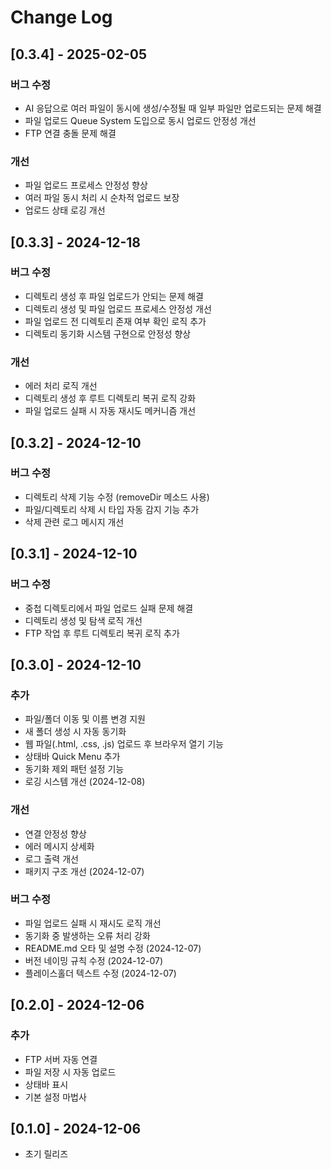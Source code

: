 # Change Log

## [0.3.4] - 2025-02-05

### 버그 수정
- AI 응답으로 여러 파일이 동시에 생성/수정될 때 일부 파일만 업로드되는 문제 해결
- 파일 업로드 Queue System 도입으로 동시 업로드 안정성 개선
- FTP 연결 충돌 문제 해결

### 개선
- 파일 업로드 프로세스 안정성 향상
- 여러 파일 동시 처리 시 순차적 업로드 보장
- 업로드 상태 로깅 개선

## [0.3.3] - 2024-12-18

### 버그 수정
- 디렉토리 생성 후 파일 업로드가 안되는 문제 해결
- 디렉토리 생성 및 파일 업로드 프로세스 안정성 개선
- 파일 업로드 전 디렉토리 존재 여부 확인 로직 추가
- 디렉토리 동기화 시스템 구현으로 안정성 향상

### 개선
- 에러 처리 로직 개선
- 디렉토리 생성 후 루트 디렉토리 복귀 로직 강화
- 파일 업로드 실패 시 자동 재시도 메커니즘 개선

## [0.3.2] - 2024-12-10

### 버그 수정
- 디렉토리 삭제 기능 수정 (removeDir 메소드 사용)
- 파일/디렉토리 삭제 시 타입 자동 감지 기능 추가
- 삭제 관련 로그 메시지 개선

## [0.3.1] - 2024-12-10

### 버그 수정
- 중첩 디렉토리에서 파일 업로드 실패 문제 해결
- 디렉토리 생성 및 탐색 로직 개선
- FTP 작업 후 루트 디렉토리 복귀 로직 추가

## [0.3.0] - 2024-12-10

### 추가
- 파일/폴더 이동 및 이름 변경 지원
- 새 폴더 생성 시 자동 동기화
- 웹 파일(.html, .css, .js) 업로드 후 브라우저 열기 기능
- 상태바 Quick Menu 추가
- 동기화 제외 패턴 설정 기능
- 로깅 시스템 개선 (2024-12-08)

### 개선
- 연결 안정성 향상
- 에러 메시지 상세화
- 로그 출력 개선
- 패키지 구조 개선 (2024-12-07)

### 버그 수정
- 파일 업로드 실패 시 재시도 로직 개선
- 동기화 중 발생하는 오류 처리 강화
- README.md 오타 및 설명 수정 (2024-12-07)
- 버전 네이밍 규칙 수정 (2024-12-07)
- 플레이스홀더 텍스트 수정 (2024-12-07)

## [0.2.0] - 2024-12-06

### 추가
- FTP 서버 자동 연결
- 파일 저장 시 자동 업로드
- 상태바 표시
- 기본 설정 마법사

## [0.1.0] - 2024-12-06
- 초기 릴리즈